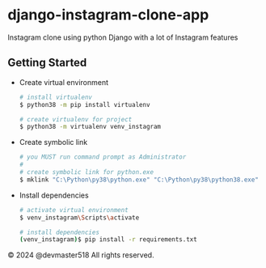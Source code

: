 # django-instagram-clone-app

Instagram clone using python Django with a lot of Instagram features

## Getting Started

- Create virtual environment

  ```bash
  # install virtualenv
  $ python38 -m pip install virtualenv

  # create virtualenv for project
  $ python38 -m virtualenv venv_instagram
  ```

- Create symbolic link

  ```bash
  # you MUST run command prompt as Administrator
  #
  # create symbolic link for python.exe
  $ mklink "C:\Python\py38\python.exe" "C:\Python\py38\python38.exe"
  ```

- Install dependencies

  ```bash
  # activate virtual environment
  $ venv_instagram\Scripts\activate

  # install dependencies
  (venv_instagram)$ pip install -r requirements.txt
  ```

&copy; 2024 @devmaster518 All rights reserved.
